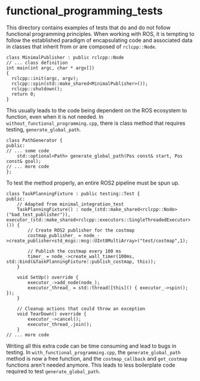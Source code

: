 # functional_programming_tests

This directory contains examples of tests that do and do not follow functional programming principles. When working with ROS, it is tempting to follow the established paradigm of encapsulating code and associated data in classes that inherit from or are composed of `rclcpp::Node`.

```
class MinimalPublisher : public rclcpp::Node
// ... class definition
int main(int argc, char * argv[])
{
  rclcpp::init(argc, argv);
  rclcpp::spin(std::make_shared<MinimalPublisher>());
  rclcpp::shutdown();
  return 0;
}
```

This usually leads to the code being dependent on the ROS ecosystem to function, even when it is not needed. In `without_functional_programming.cpp`, there is class method that requires testing, `generate_global_path`.

```
class PathGenerator {
public:
// ... some code
    std::optional<Path> generate_global_path(Pos const& start, Pos const& goal);
// ... more code
};
```

To test the method properly, an entire ROS2 pipeline must be spun up.

```
class TaskPlanningFixture : public testing::Test {
public:
	// Adapted from minimal_integration_test
	TaskPlanningFixture() : node_(std::make_shared<rclcpp::Node>("bad_test_publisher")), executor_(std::make_shared<rclcpp::executors::SingleThreadedExecutor>()) {
        // Create ROS2 publisher for the costmap
		costmap_publisher_ = node_->create_publisher<std_msgs::msg::UInt8MultiArray>("test/costmap",1);

        // Publish the costmap every 100 ms
		timer_ = node_->create_wall_timer(100ms, std::bind(&TaskPlanningFixture::publish_costmap, this));
	}

	void SetUp() override {
		executor_->add_node(node_);
		executor_thread_ = std::thread([this]() { executor_->spin(); });
	}

    // Cleanup actions that could throw an exception
	void TearDown() override {
		executor_->cancel();
		executor_thread_.join();
	}
// ... more code
```

Writing all this extra code can be time consuming and lead to bugs in testing. In `with_functional_programming.cpp`, the `generate_global_path` method is now a free function, and the `costmap_callback` and `get_costmap` functions aren't needed anymore. This leads to less boilerplate code required to test `generate_global_path`.